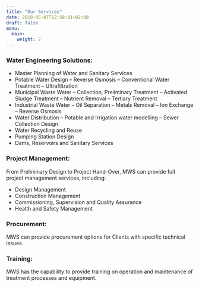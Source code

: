 ```yaml
---
title: "Our Services"
date: 2018-05-07T12:58:01+02:00
draft: false
menu:
  main:
    weight: 2
---
```

### Water Engineering Solutions:

- Master Planning of Water and Sanitary Services
-	Potable Water Design – Reverse Osmosis – Conventional Water Treatment – Ultrafiltration
-	Municipal Waste Water – Collection, Preliminary Treatment – Activated Sludge Treatment – Nutrient Removal – Tertiary Treatment
-	Industrial Waste Water – Oil Separation – Metals Removal – Ion Exchange – Reverse Osmosis
-	Water Distribution – Potable and Irrigation water modelling – Sewer Collection Design
- Water Recycling and Reuse
-	Pumping Station Design
- Dams, Reservoirs and Sanitary Services

### Project Management:

From Preliminary Design to Project Hand-Over, MWS can provide full project management services, including:

-	Design Management
-	Construction Management
- Commissioning, Supervision and Quality Assurance
-	Health and Safety Management

### Procurement:

MWS can provide procurement options for Clients with specific technical issues.
 
### Training:

MWS has the capability to provide training on operation and maintenance of treatment processes and equipment.

<br>


<!-- ### Water Engineering Solutions:

-	Potable Water Design
- Reverse Osmosis
- Conventional Water Treatment
- Ultrafiltration -->

<!-- -->

<!-- -	Municipal Waste Water 
- Activated Sludge Treatment 
- Nutrient Removal 
- Tertiary Treatment -->

<!-- -->

<!-- -	Industrial Waste Water 
- Oil Separation 
- Metals Removal 
- Ion Exchange 
- Reverse Osmosis -->

<!-- -->

<!-- -	Water Distribution 
- Potable and Irrigation water modelling -->

<!-- -->

<!-- -	Sewer Collection Design -->

<!-- -->

<!-- -	Pumping Station Design -->

<!-- ### Project Management:

From Preliminary Design to Project Hand-Over, MWS can provide full project management services, including:

- Design Management
- Construction Management
- Health and Safety Management -->


